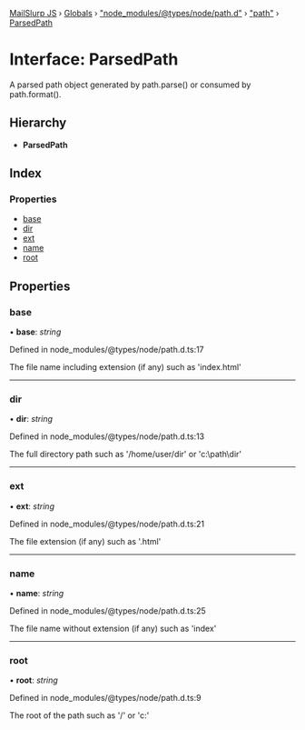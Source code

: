 [MailSlurp JS](../README.md) › [Globals](../globals.md) › ["node_modules/@types/node/path.d"](../modules/_node_modules__types_node_path_d_.md) › ["path"](../modules/_node_modules__types_node_path_d_._path_.md) › [ParsedPath](_node_modules__types_node_path_d_._path_.parsedpath.md)

# Interface: ParsedPath

A parsed path object generated by path.parse() or consumed by path.format().

## Hierarchy

* **ParsedPath**

## Index

### Properties

* [base](_node_modules__types_node_path_d_._path_.parsedpath.md#base)
* [dir](_node_modules__types_node_path_d_._path_.parsedpath.md#dir)
* [ext](_node_modules__types_node_path_d_._path_.parsedpath.md#ext)
* [name](_node_modules__types_node_path_d_._path_.parsedpath.md#name)
* [root](_node_modules__types_node_path_d_._path_.parsedpath.md#root)

## Properties

###  base

• **base**: *string*

Defined in node_modules/@types/node/path.d.ts:17

The file name including extension (if any) such as 'index.html'

___

###  dir

• **dir**: *string*

Defined in node_modules/@types/node/path.d.ts:13

The full directory path such as '/home/user/dir' or 'c:\path\dir'

___

###  ext

• **ext**: *string*

Defined in node_modules/@types/node/path.d.ts:21

The file extension (if any) such as '.html'

___

###  name

• **name**: *string*

Defined in node_modules/@types/node/path.d.ts:25

The file name without extension (if any) such as 'index'

___

###  root

• **root**: *string*

Defined in node_modules/@types/node/path.d.ts:9

The root of the path such as '/' or 'c:\'
